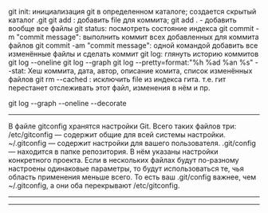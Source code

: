 git init:  инициализация git в определенном каталоге; создается скрытый каталог .git
git add <file>: добавить file для коммита;  git add .  - добавить вообще все файлы
git status: посмотреть состояние индекса
git commit -m "commit message": выполнить коммит всех добавленных для коммита файлов
git commit -am "commit message": одной командой добавить все изменённые файлы и сделать коммит
git log: глянуть историю коммитов
	git log  --oneline
	git log --graph
	git log --pretty=format:"%h %ad %an %s" --stat:  Хеш коммита, дата, автор, описание комита, список изменённых файлов
git rm --cached <file>: исключить file из индекса гита. т.е. гит перестанет отслеживать этот файл, изменения в нём и пр.

git log --graph --oneline --decorate

**************************************************************************************************************************
В файле gitconfig хранятся настройки Git. Всего таких файлов три:
/etc/gitconfig — содержит общие для всей системы настройки.
~/.gitconfig — содержит настройки для вашего пользователя.
.git/config — находится в папке репозитория. В нём указаны настройки конкретного проекта.
Если в нескольких файлах будут по-разному настроены одинаковые параметры, то будут использоваться те, чья область применения меньше всего. То есть ваш .git/config важнее, чем ~/.gitconfig, а они оба перекрывают /etc/gitconfig.
**************************************************************************************************************************

**************************************************************************************************************************